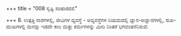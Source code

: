 +++
title = "008 ಸೃಷ್ಟಿ ಸಂಹಾರದಲಿ"

+++
8. ಉತ್ಪತ್ತಿ ನಾಶಗಳಲ್ಲಿ, ಜೀವಿಗಳ ವ್ಯವಸ್ಥೆ - ಅವ್ಯವಸ್ಥೆಗಳ ನಿಯಮದಲ್ಲಿ ಜ್ಞಾನ-ಅಜ್ಞಾನಗಳಲ್ಲಿ, ಸುಖ-ದುಃಖಗಳಲ್ಲಿ ಮನಸ್ಸು ಇಡದೇ ಕಾಲ ಮತ್ತು ಕರ್ಮಗಳನ್ನು ಮೀರಿ ನಿಂತರೆ ಭಗವಂತನೆನಿಸುವೆ.